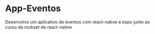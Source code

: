 # App-Eventos
Desenvolvo um aplicativo de eventos com react-native e expo junto ao curso da rockset de react-native
